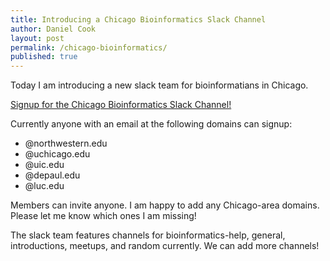 ```yaml
---
title: Introducing a Chicago Bioinformatics Slack Channel
author: Daniel Cook
layout: post
permalink: /chicago-bioinformatics/
published: true
---
```


Today I am introducing a new slack team for bioinformatians in Chicago. 

<a class="btn btn-primary btn-large" href='https://chicagobioinformatics.slack.com/signup' >Signup for the Chicago Bioinformatics Slack Channel!</a>

Currently anyone with an email at the following domains can signup:

* @northwestern.edu
* @uchicago.edu
* @uic.edu
* @depaul.edu
* @luc.edu

Members can invite anyone. I am happy to add any Chicago-area domains. Please let me know which ones I am missing!

The slack team features channels for bioinformatics-help, general, introductions, meetups, and random currently. We can add more channels!
